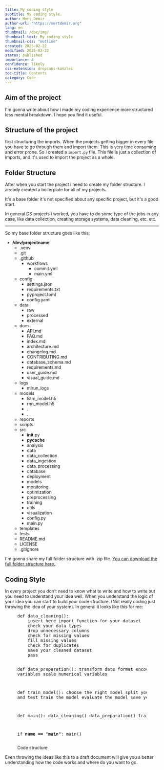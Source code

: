 ```yaml
---
title: My coding style
subtitle: My coding style.
author: Mert Demir
author-url: "https://mertdemir.org"
lang: en
thumbnail: /doc/img/
thumbnail-text: My coding style
thumbnail-css: "outline"
created: 2025-02-22
modified: 2025-02-22
status: published
importance: 4
confidence: likely
css-extension: dropcaps-kanzlei
toc-title: Contents
category: Code
---
```


## Aim of the project
I'm gonna write about how i made my coding experience more structured less mental breakdown. I hope you find it useful.


## Structure of the project
first structuring the imports. When the projects getting bigger in every file you have to go through them and import them. This is very time consuming and error prone. So I created a `import.py` file. This file is just a collection of imports, and it's used to import the project as a whole.

## Folder Structure

After when you start the project i need to create my folder structure. I already created a boilerplate for all of my projects.

It's a base folder it's not specified about any specific project, but it's a good start. 

In general DS projects i worked, you have to do some type of the jobs in any case, like data collection, creating storage systems, data cleaning, etc. etc.

<hr>

So my base folder structure goes like this;


<ul class="tree"><li><p style="margin: 0;"><strong>/dev/projectname</strong></p>

* .venv
* .git
* .github
    * workflows
        * commit.yml
        * main.yml
* config
    * settings.json
    * requirements.txt
    * pyproject.toml
    * config.yaml
* data
    * raw
    * processed
    * external
* docs
    * API.md
    * FAQ.md
    * index.md
    * architecture.md
    * changelog.md
    * CONTRIBUTING.md
    * database_schema.md
    * requirements.md
    * user_guide.md
    * visual_guide.md
* logs
    * mlrun_logs
* models
    * lstm_model.h5
    * rnn_model.h5
    * .
    * .
* reports
* scripts
* src
    * __init__.py
    * __pycache__
    * analysis
    * data
    * data_collection
    * data_ingestion
    * data_processing
    * database
    * deployment
    * models
    * monitoring
    * optimization
    * preprocessing
    * training
    * utils
    * visualization
    * config.py
    * main.py
* templates
* tests
* README.md
* LICENSE
* .gitignore

</li></ul>

I'm gonna share my full folder structure with .zip file. [You can download the full folder structure here.](https://journeyofadistractedmind.org/articles/code-style.zip).


## Coding Style 

In every project you don't need to know what to write and how to write but you need to understand your idea well. When you understand the logic of your idea you can start to build your code structure. (Not really coding just throwing the idea of your system). In general it looks like this for me:


<figure>
<pre>
def data_cleaning():
    insert here import function for your dataset
    check your data types
    drop unnecessary columns
    check for missing values
    fill missing values
    check for duplicates
    save your cleaned dataset
    pass

def data_preparation():
    transform date format
    encode categorical variables
    scale numerical variables

def train_model():
    choose the right model
    split your data into train and test
    train the model
    evaluate the model
    save your trained model

def main():
    data_cleaning()
    data_preparation()
    train_model()
    pass

if __name__ == "__main__":
    main()</pre>
<figcaption> Code structure </figcaption>
</figure>


Even throwing the ideas like this to a draft document will give you a better understanding how the code works and where do you want to go.
